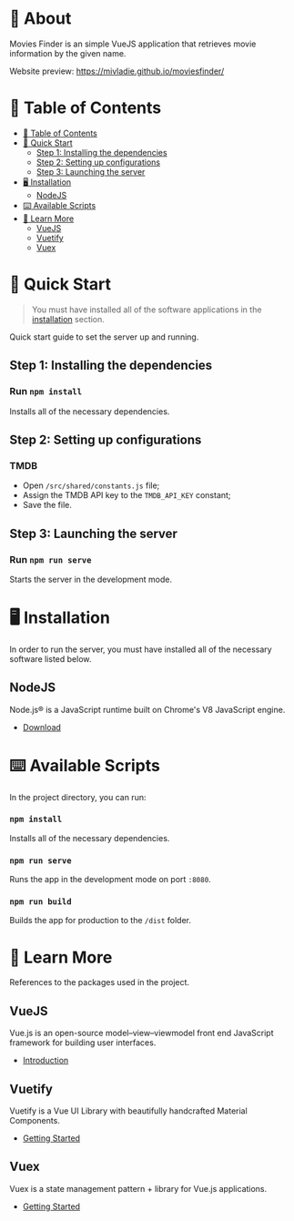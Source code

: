 # :cherry_blossom: About

Movies Finder is an simple VueJS application that retrieves movie information by the given name.

Website preview:
https://mivladie.github.io/moviesfinder/

# :memo: Table of Contents

* [:memo: Table of Contents](#memo-table-of-contents)
* [:rocket: Quick Start](#rocket-quick-start)
	* [Step 1: Installing the dependencies](#step-1-installing-the-dependencies)	
	* [Step 2: Setting up configurations](#step-2-setting-up-configurations)
	* [Step 3: Launching the server](#step-3-launching-the-server)
* [:desktop_computer: Installation](#desktop_computer-installation)
	* [NodeJS](#nodejs)
* [:keyboard: Available Scripts](#keyboard-available-scripts)
* [:green_book: Learn More](#green_book-learn-more)
	* [VueJS](#vuejs)
	* [Vuetify](#vuetify)
	* [Vuex](#vuex)

# :rocket: Quick Start

> You must have installed all of the software applications in the [installation](#desktop_computer-installation) section.

Quick start guide to set the server up and running.

## Step 1: Installing the dependencies

### Run `npm install`

Installs all of the necessary dependencies.

## Step 2: Setting up configurations

### TMDB

* Open `/src/shared/constants.js` file;
* Assign the TMDB API key to the `TMDB_API_KEY` constant;
* Save the file.

## Step 3: Launching the server

### Run `npm run serve`

Starts the server in the development mode.

# :desktop_computer: Installation

In order to run the server, you must have installed all of the necessary software listed below.

## NodeJS

Node.js® is a JavaScript runtime built on Chrome's V8 JavaScript engine.

* [Download](https://nodejs.org/en/)

# :keyboard: Available Scripts

In the project directory, you can run:

### `npm install`

Installs all of the necessary dependencies.

### `npm run serve`

Runs the app in the development mode on port `:8080`.

### `npm run build`

Builds the app for production to the `/dist` folder.

# :green_book: Learn More

References to the packages used in the project.

## VueJS

Vue.js is an open-source model–view–viewmodel front end JavaScript framework for building user interfaces.

* [Introduction](https://vuejs.org/v2/guide/)

## Vuetify

Vuetify is a Vue UI Library with beautifully handcrafted Material Components.

* [Getting Started](https://vuetifyjs.com/en/getting-started/installation/)

## Vuex

Vuex is a state management pattern + library for Vue.js applications.

* [Getting Started](https://vuex.vuejs.org/guide/)